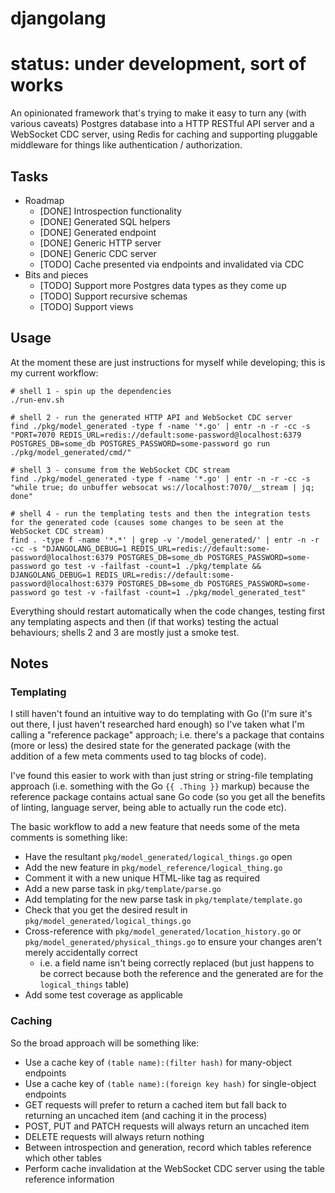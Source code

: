 # djangolang

# status: under development, sort of works

An opinionated framework that's trying to make it easy to turn any (with various caveats) Postgres database into a HTTP RESTful API server and a WebSocket CDC server,
using Redis for caching and supporting pluggable middleware for things like authentication / authorization.

## Tasks

- Roadmap
  - [DONE] Introspection functionality
  - [DONE] Generated SQL helpers
  - [DONE] Generated endpoint
  - [DONE] Generic HTTP server
  - [DONE] Generic CDC server
  - [TODO] Cache presented via endpoints and invalidated via CDC
- Bits and pieces
  - [TODO] Support more Postgres data types as they come up
  - [TODO] Support recursive schemas
  - [TODO] Support views

## Usage

At the moment these are just instructions for myself while developing; this is my current workflow:

```shell
# shell 1 - spin up the dependencies
./run-env.sh

# shell 2 - run the generated HTTP API and WebSocket CDC server
find ./pkg/model_generated -type f -name '*.go' | entr -n -r -cc -s "PORT=7070 REDIS_URL=redis://default:some-password@localhost:6379 POSTGRES_DB=some_db POSTGRES_PASSWORD=some-password go run ./pkg/model_generated/cmd/"

# shell 3 - consume from the WebSocket CDC stream
find ./pkg/model_generated -type f -name '*.go' | entr -n -r -cc -s "while true; do unbuffer websocat ws://localhost:7070/__stream | jq; done"

# shell 4 - run the templating tests and then the integration tests for the generated code (causes some changes to be seen at the WebSocket CDC stream)
find . -type f -name '*.*' | grep -v '/model_generated/' | entr -n -r -cc -s "DJANGOLANG_DEBUG=1 REDIS_URL=redis://default:some-password@localhost:6379 POSTGRES_DB=some_db POSTGRES_PASSWORD=some-password go test -v -failfast -count=1 ./pkg/template && DJANGOLANG_DEBUG=1 REDIS_URL=redis://default:some-password@localhost:6379 POSTGRES_DB=some_db POSTGRES_PASSWORD=some-password go test -v -failfast -count=1 ./pkg/model_generated_test"
```

Everything should restart automatically when the code changes, testing first any templating aspects and then (if that works) testing the actual behaviours; shells 2 and 3 are
mostly just a smoke test.

## Notes

### Templating

I still haven't found an intuitive way to do templating with Go (I'm sure it's out there, I just haven't researched hard enough) so I've taken what I'm calling a "reference package"
approach; i.e. there's a package that contains (more or less) the desired state for the generated package (with the addition of a few meta comments used to tag blocks of code).

I've found this easier to work with than just string or string-file templating approach (i.e. something with the Go `{{ .Thing }}` markup) because the reference package contains
actual sane Go code (so you get all the benefits of linting, language server, being able to actually run the code etc).

The basic workflow to add a new feature that needs some of the meta comments is something like:

- Have the resultant `pkg/model_generated/logical_things.go` open
- Add the new feature in `pkg/model_reference/logical_thing.go`
- Comment it with a new unique HTML-like tag as required
- Add a new parse task in `pkg/template/parse.go`
- Add templating for the new parse task in `pkg/template/template.go`
- Check that you get the desired result in `pkg/model_generated/logical_things.go`
- Cross-reference with `pkg/model_generated/location_history.go` or `pkg/model_generated/physical_things.go` to ensure your changes aren't merely accidentally correct
  - i.e. a field name isn't being correctly replaced (but just happens to be correct because both the reference and the generated are for the `logical_things` table)
- Add some test coverage as applicable

### Caching

So the broad approach will be something like:

- Use a cache key of `(table name):(filter hash)` for many-object endpoints
- Use a cache key of `(table name):(foreign key hash)` for single-object endpoints
- GET requests will prefer to return a cached item but fall back to returning an uncached item (and caching it in the process)
- POST, PUT and PATCH requests will always return an uncached item
- DELETE requests will always return nothing
- Between introspection and generation, record which tables reference which other tables
- Perform cache invalidation at the WebSocket CDC server using the table reference information
